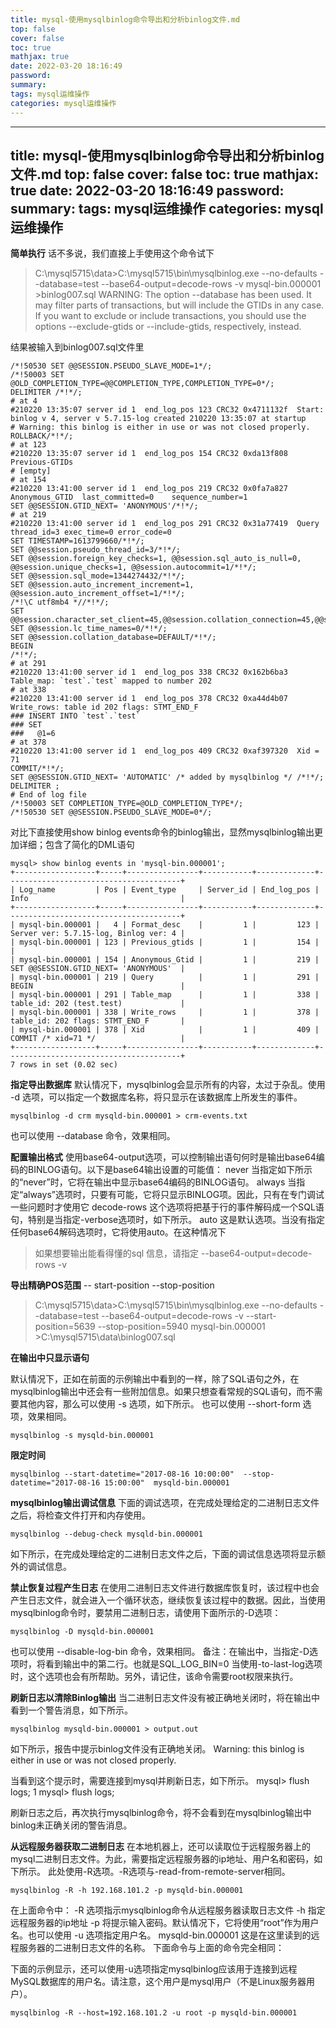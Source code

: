 ```yaml
---
title: mysql-使用mysqlbinlog命令导出和分析binlog文件.md
top: false
cover: false
toc: true
mathjax: true
date: 2022-03-20 18:16:49
password:
summary:
tags: mysql运维操作
categories: mysql运维操作
---
```

---
title: mysql-使用mysqlbinlog命令导出和分析binlog文件.md
top: false
cover: false
toc: true
mathjax: true
date: 2022-03-20 18:16:49
password:
summary:
tags: mysql运维操作
categories: mysql运维操作
---
**简单执行**
话不多说，我们直接上手使用这个命令试下
>C:\mysql5715\data>C:\mysql5715\bin\mysqlbinlog.exe --no-defaults --database=test --base64-output=decode-rows -v   mysql-bin.000001 >binlog007.sql
WARNING: The option --database has been used. It may filter parts of transactions, but will include the GTIDs in any case. If you want to exclude or include transactions, you should use the options --exclude-gtids or --include-gtids, respectively, instead.

结果被输入到binlog007.sql文件里
~~~
/*!50530 SET @@SESSION.PSEUDO_SLAVE_MODE=1*/;
/*!50003 SET @OLD_COMPLETION_TYPE=@@COMPLETION_TYPE,COMPLETION_TYPE=0*/;
DELIMITER /*!*/;
# at 4
#210220 13:35:07 server id 1  end_log_pos 123 CRC32 0x4711132f 	Start: binlog v 4, server v 5.7.15-log created 210220 13:35:07 at startup
# Warning: this binlog is either in use or was not closed properly.
ROLLBACK/*!*/;
# at 123
#210220 13:35:07 server id 1  end_log_pos 154 CRC32 0xda13f808 	Previous-GTIDs
# [empty]
# at 154
#210220 13:41:00 server id 1  end_log_pos 219 CRC32 0x0fa7a827 	Anonymous_GTID	last_committed=0	sequence_number=1
SET @@SESSION.GTID_NEXT= 'ANONYMOUS'/*!*/;
# at 219
#210220 13:41:00 server id 1  end_log_pos 291 CRC32 0x31a77419 	Query	thread_id=3	exec_time=0	error_code=0
SET TIMESTAMP=1613799660/*!*/;
SET @@session.pseudo_thread_id=3/*!*/;
SET @@session.foreign_key_checks=1, @@session.sql_auto_is_null=0, @@session.unique_checks=1, @@session.autocommit=1/*!*/;
SET @@session.sql_mode=1344274432/*!*/;
SET @@session.auto_increment_increment=1, @@session.auto_increment_offset=1/*!*/;
/*!\C utf8mb4 *//*!*/;
SET @@session.character_set_client=45,@@session.collation_connection=45,@@session.collation_server=33/*!*/;
SET @@session.lc_time_names=0/*!*/;
SET @@session.collation_database=DEFAULT/*!*/;
BEGIN
/*!*/;
# at 291
#210220 13:41:00 server id 1  end_log_pos 338 CRC32 0x162b6ba3 	Table_map: `test`.`test` mapped to number 202
# at 338
#210220 13:41:00 server id 1  end_log_pos 378 CRC32 0xa44d4b07 	Write_rows: table id 202 flags: STMT_END_F
### INSERT INTO `test`.`test`
### SET
###   @1=6
# at 378
#210220 13:41:00 server id 1  end_log_pos 409 CRC32 0xaf397320 	Xid = 71
COMMIT/*!*/;
SET @@SESSION.GTID_NEXT= 'AUTOMATIC' /* added by mysqlbinlog */ /*!*/;
DELIMITER ;
# End of log file
/*!50003 SET COMPLETION_TYPE=@OLD_COMPLETION_TYPE*/;
/*!50530 SET @@SESSION.PSEUDO_SLAVE_MODE=0*/;

~~~

对比下直接使用show binlog events命令的binlog输出，显然mysqlbinlog输出更加详细；包含了简化的DML语句
~~~
mysql> show binlog events in 'mysql-bin.000001';
+------------------+-----+----------------+-----------+-------------+---------------------------------------+
| Log_name         | Pos | Event_type     | Server_id | End_log_pos | Info                                  |
+------------------+-----+----------------+-----------+-------------+---------------------------------------+
| mysql-bin.000001 |   4 | Format_desc    |         1 |         123 | Server ver: 5.7.15-log, Binlog ver: 4 |
| mysql-bin.000001 | 123 | Previous_gtids |         1 |         154 |                                       |
| mysql-bin.000001 | 154 | Anonymous_Gtid |         1 |         219 | SET @@SESSION.GTID_NEXT= 'ANONYMOUS'  |
| mysql-bin.000001 | 219 | Query          |         1 |         291 | BEGIN                                 |
| mysql-bin.000001 | 291 | Table_map      |         1 |         338 | table_id: 202 (test.test)             |
| mysql-bin.000001 | 338 | Write_rows     |         1 |         378 | table_id: 202 flags: STMT_END_F       |
| mysql-bin.000001 | 378 | Xid            |         1 |         409 | COMMIT /* xid=71 */                   |
+------------------+-----+----------------+-----------+-------------+---------------------------------------+
7 rows in set (0.02 sec)

~~~


**指定导出数据库**
默认情况下，mysqlbinlog会显示所有的内容，太过于杂乱。使用 -d 选项，可以指定一个数据库名称，将只显示在该数据库上所发生的事件。
~~~
mysqlbinlog -d crm mysqld-bin.000001 > crm-events.txt
~~~
也可以使用 --database 命令，效果相同。



**配置输出格式**
使用base64-output选项，可以控制输出语句何时是输出base64编码的BINLOG语句。以下是base64输出设置的可能值：
never  当指定如下所示的“never”时，它将在输出中显示base64编码的BINLOG语句。
always 当指定“always”选项时，只要有可能，它将只显示BINLOG项。因此，只有在专门调试一些问题时才使用它
decode-rows 这个选项将把基于行的事件解码成一个SQL语句，特别是当指定-verbose选项时，如下所示。
auto 这是默认选项。当没有指定任何base64解码选项时，它将使用auto。在这种情况下

 >如果想要输出能看得懂的sql 信息，请指定 --base64-output=decode-rows  -v 


**导出精确POS范围**
 -- start-position   --stop-position

>C:\mysql5715\data>C:\mysql5715\bin\mysqlbinlog.exe --no-defaults --database=test --base64-output=decode-rows -v  --start-position=5639   --stop-position=5940   mysql-bin.000001 >C:\mysql5715\data\binlog007.sql



**在输出中只显示语句**

默认情况下，正如在前面的示例输出中看到的一样，除了SQL语句之外，在mysqlbinlog输出中还会有一些附加信息。如果只想查看常规的SQL语句，而不需要其他内容，那么可以使用 -s 选项，如下所示。
也可以使用 --short-form 选项，效果相同。
~~~
mysqlbinlog -s mysqld-bin.000001
~~~


**限定时间**
~~~
mysqlbinlog --start-datetime="2017-08-16 10:00:00"  --stop-datetime="2017-08-16 15:00:00"  mysqld-bin.000001
~~~


**mysqlbinlog输出调试信息**
下面的调试选项，在完成处理给定的二进制日志文件之后，将检查文件打开和内存使用。
~~~
mysqlbinlog --debug-check mysqld-bin.000001
~~~
如下所示，在完成处理给定的二进制日志文件之后，下面的调试信息选项将显示额外的调试信息。




**禁止恢复过程产生日志** 
在使用二进制日志文件进行数据库恢复时，该过程中也会产生日志文件，就会进入一个循环状态，继续恢复该过程中的数据。因此，当使用mysqlbinlog命令时，要禁用二进制日志，请使用下面所示的-D选项：
~~~
mysqlbinlog -D mysqld-bin.000001
~~~
也可以使用 --disable-log-bin 命令，效果相同。
备注：在输出中，当指定-D选项时，将看到输出中的第二行。也就是SQL_LOG_BIN=0
当使用-to-last-log选项时，这个选项也会有所帮助。另外，请记住，该命令需要root权限来执行。


**刷新日志以清除Binlog输出**
当二进制日志文件没有被正确地关闭时，将在输出中看到一个警告消息，如下所示。
~~~
mysqlbinlog mysqld-bin.000001 > output.out
~~~

如下所示，报告中提示binlog文件没有正确地关闭。
Warning: this binlog is either in use or was not closed properly.

当看到这个提示时，需要连接到mysql并刷新日志，如下所示。
mysql> flush logs;
1
mysql> flush logs;

刷新日志之后，再次执行mysqlbinlog命令，将不会看到在mysqlbinlog输出中binlog未正确关闭的警告消息。


**从远程服务器获取二进制日志**
在本地机器上，还可以读取位于远程服务器上的mysql二进制日志文件。为此，需要指定远程服务器的ip地址、用户名和密码，如下所示。
此处使用-R选项。-R选项与-read-from-remote-server相同。
~~~
mysqlbinlog -R -h 192.168.101.2 -p mysqld-bin.000001
~~~
在上面命令中：
-R 选项指示mysqlbinlog命令从远程服务器读取日志文件
-h 指定远程服务器的ip地址
-p 将提示输入密码。默认情况下，它将使用“root”作为用户名。也可以使用 -u 选项指定用户名。
mysqld-bin.000001 这是在这里读到的远程服务器的二进制日志文件的名称。
下面命令与上面的命令完全相同：

下面的示例显示，还可以使用-u选项指定mysqlbinlog应该用于连接到远程MySQL数据库的用户名。请注意，这个用户是mysql用户（不是Linux服务器用户）。
~~~
mysqlbinlog -R --host=192.168.101.2 -u root -p mysqld-bin.000001
~~~
